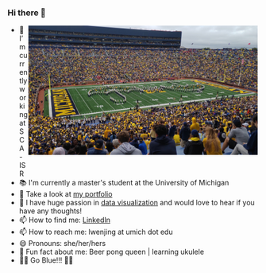 ### Hi there 👋


<img src="IMG_20190928_133234R_1.jpg" alt="Girl in a jacket" height="260" align="right" style="margin: auto; margin-bottom: 20px;">

- 🔭 I’m currently working at SCA - ISR
- 📚 I'm currently a master's student at the University of Michigan
- 🌱 Take a look at [my portfolio](https://cali-li.github.io/)
- 🌱 I have huge passion in [data visualization](https://cali-li.github.io/vis) and would love to hear if you have any thoughts!
- 📫 How to find me: [LinkedIn](https://www.linkedin.com/in/cali-li/)
- 📫 How to reach me: lwenjing at umich dot edu
- 😄 Pronouns: she/her/hers
- 👻 Fun fact about me: Beer pong queen | learning ukulele
- 💙💛 Go Blue!!! 💛💙


